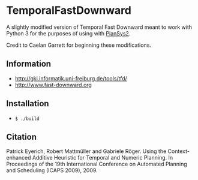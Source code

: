 # TemporalFastDownward

A slightly modified version of Temporal Fast Downward meant to work with Python 3 for the purposes of using with [PlanSys2](https://plansys2.github.io/index.html).

Credit to Caelan Garrett for beginning these modifications.

## Information

* http://gki.informatik.uni-freiburg.de/tools/tfd/
* http://www.fast-downward.org

## Installation

* `$ ./build`

## Citation

Patrick Eyerich, Robert Mattmüller and Gabriele Röger.
Using the Context-enhanced Additive Heuristic for Temporal and Numeric Planning.
In Proceedings of the 19th International Conference on Automated Planning and Scheduling (ICAPS 2009), 2009. 

